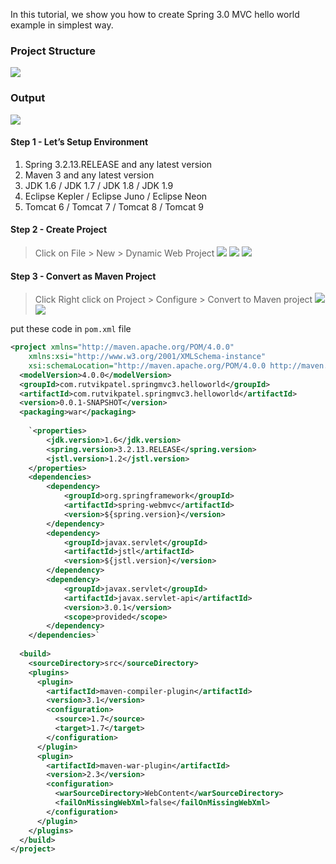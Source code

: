 In this tutorial, we show you how to create Spring 3.0 MVC hello world example in simplest way.


### Project Structure
![](extra/projectstructure.JPG)


### Output
![](extra/output.JPG)


#### Step 1 - Let’s Setup Environment

1. Spring 3.2.13.RELEASE and any latest version
2. Maven 3 and any latest version
3. JDK 1.6 / JDK 1.7 / JDK 1.8 / JDK 1.9
4. Eclipse Kepler / Eclipse Juno / Eclipse Neon
5. Tomcat 6 / Tomcat 7 / Tomcat 8 / Tomcat 9

#### Step 2 - Create Project
> Click on File > New > Dynamic Web Project
![](extra/step2.1.JPG)
![](extra/step2.2.JPG)
![](extra/step2.3.JPG)

#### Step 3 - Convert as Maven Project
> Click Right click on Project > Configure > Convert to Maven project
![](extra/step3.1.JPG)
![](extra/step3.2.JPG)

put these code in ``pom.xml`` file
```XML
<project xmlns="http://maven.apache.org/POM/4.0.0" 
	xmlns:xsi="http://www.w3.org/2001/XMLSchema-instance" 
	xsi:schemaLocation="http://maven.apache.org/POM/4.0.0 http://maven.apache.org/xsd/maven-4.0.0.xsd">
  <modelVersion>4.0.0</modelVersion>
  <groupId>com.rutvikpatel.springmvc3.helloworld</groupId>
  <artifactId>com.rutvikpatel.springmvc3.helloworld</artifactId>
  <version>0.0.1-SNAPSHOT</version>
  <packaging>war</packaging>
  
	`<properties>
		<jdk.version>1.6</jdk.version>
		<spring.version>3.2.13.RELEASE</spring.version>
		<jstl.version>1.2</jstl.version>
	</properties>
	<dependencies>
		<dependency>
			<groupId>org.springframework</groupId>
			<artifactId>spring-webmvc</artifactId>
			<version>${spring.version}</version>
		</dependency>
		<dependency>
			<groupId>javax.servlet</groupId>
			<artifactId>jstl</artifactId>
			<version>${jstl.version}</version>
		</dependency>
		<dependency>
		    <groupId>javax.servlet</groupId>
		    <artifactId>javax.servlet-api</artifactId>
		    <version>3.0.1</version>
		    <scope>provided</scope>
		</dependency>
	</dependencies>`
  
  <build>
    <sourceDirectory>src</sourceDirectory>
    <plugins>
      <plugin>
        <artifactId>maven-compiler-plugin</artifactId>
        <version>3.1</version>
        <configuration>
          <source>1.7</source>
          <target>1.7</target>
        </configuration>
      </plugin>
      <plugin>
        <artifactId>maven-war-plugin</artifactId>
        <version>2.3</version>
        <configuration>
          <warSourceDirectory>WebContent</warSourceDirectory>
          <failOnMissingWebXml>false</failOnMissingWebXml>
        </configuration>
      </plugin>
    </plugins>
  </build>
</project>
```

